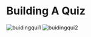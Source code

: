 # Building A Quiz
![buidingqui1](https://github.com/Apache-ghost/Building_Quiz/assets/125418589/b8899d96-1bfb-4531-9952-3b4c41dbafd6)
![buidingqui2](https://github.com/Apache-ghost/Building_Quiz/assets/125418589/47eef0e5-390d-4803-8c9e-d8b39a56df44)
